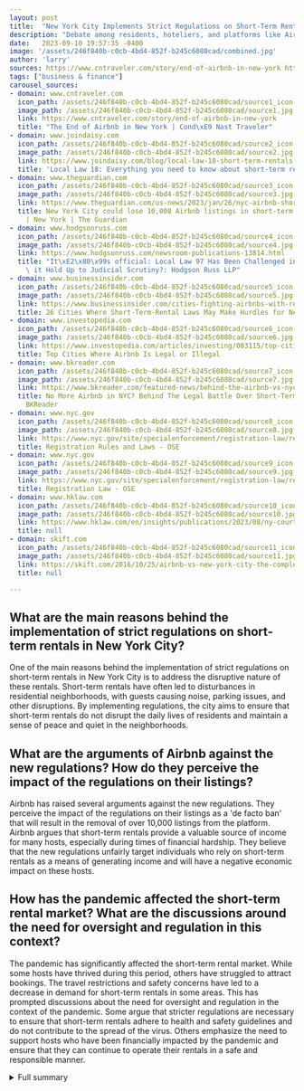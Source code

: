 ```yaml
---
layout: post
title:  "New York City Implements Strict Regulations on Short-Term Rentals"
description: "Debate among residents, hoteliers, and platforms like Airbnb surrounds the recent implementation of strict regulations on short-term rentals in New York City."
date:   2023-09-10 19:57:35 -0400
image: '/assets/246f840b-c0cb-4bd4-852f-b245c6080cad/combined.jpg'
author: 'larry'
sources: https://www.cntraveler.com/story/end-of-airbnb-in-new-york https://www.joindaisy.com/blog/local-law-18-short-term-rentals https://www.nyc.gov/site/specialenforcement/registration-law/registration-rules-and-laws.page https://www.theguardian.com/us-news/2023/jan/26/nyc-airbnb-short-term-rental-new-law https://www.nyc.gov/site/specialenforcement/registration-law/registration.page https://www.hodgsonruss.com/newsroom-publications-13814.html https://www.hklaw.com/en/insights/publications/2023/08/ny-court-short-term-rental-services-must https://www.businessinsider.com/cities-fighting-airbnbs-with-regulations-for-short-term-rentals-2022-5 https://www.investopedia.com/articles/investing/083115/top-cities-where-airbnb-legal-or-illegal.asp https://www.bkreader.com/featured-news/behind-the-airbnb-vs-nyc-legal-battle-over-short-term-rentals-pt1-7196817 https://skift.com/2016/10/25/airbnb-vs-new-york-city-the-complete-battle-up-to-now/
tags: ["business & finance"]
carousel_sources:
- domain: www.cntraveler.com
  icon_path: /assets/246f840b-c0cb-4bd4-852f-b245c6080cad/source1_icon.jpg
  image_path: /assets/246f840b-c0cb-4bd4-852f-b245c6080cad/source1.jpg
  link: https://www.cntraveler.com/story/end-of-airbnb-in-new-york
  title: "The End of Airbnb in New York | Cond\xE9 Nast Traveler"
- domain: www.joindaisy.com
  icon_path: /assets/246f840b-c0cb-4bd4-852f-b245c6080cad/source2_icon.jpg
  image_path: /assets/246f840b-c0cb-4bd4-852f-b245c6080cad/source2.jpg
  link: https://www.joindaisy.com/blog/local-law-18-short-term-rentals
  title: 'Local Law 18: Everything you need to know about short-term rentals'
- domain: www.theguardian.com
  icon_path: /assets/246f840b-c0cb-4bd4-852f-b245c6080cad/source3_icon.jpg
  image_path: /assets/246f840b-c0cb-4bd4-852f-b245c6080cad/source3.jpg
  link: https://www.theguardian.com/us-news/2023/jan/26/nyc-airbnb-short-term-rental-new-law
  title: New York City could lose 10,000 Airbnb listings in short-term rental crackdown
    | New York | The Guardian
- domain: www.hodgsonruss.com
  icon_path: /assets/246f840b-c0cb-4bd4-852f-b245c6080cad/source4_icon.jpg
  image_path: /assets/246f840b-c0cb-4bd4-852f-b245c6080cad/source4.jpg
  link: https://www.hodgsonruss.com/newsroom-publications-13814.html
  title: "It\xE2\x80\x99s official: Local Law 97 Has Been Challenged in Court. Will\
    \ it Hold Up to Judicial Scrutiny?: Hodgson Russ LLP"
- domain: www.businessinsider.com
  icon_path: /assets/246f840b-c0cb-4bd4-852f-b245c6080cad/source5_icon.jpg
  image_path: /assets/246f840b-c0cb-4bd4-852f-b245c6080cad/source5.jpg
  link: https://www.businessinsider.com/cities-fighting-airbnbs-with-regulations-for-short-term-rentals-2022-5
  title: 26 Cities Where Short-Term-Rental Laws May Make Hurdles for New Owners
- domain: www.investopedia.com
  icon_path: /assets/246f840b-c0cb-4bd4-852f-b245c6080cad/source6_icon.jpg
  image_path: /assets/246f840b-c0cb-4bd4-852f-b245c6080cad/source6.jpg
  link: https://www.investopedia.com/articles/investing/083115/top-cities-where-airbnb-legal-or-illegal.asp
  title: Top Cities Where Airbnb Is Legal or Illegal
- domain: www.bkreader.com
  icon_path: /assets/246f840b-c0cb-4bd4-852f-b245c6080cad/source7_icon.jpg
  image_path: /assets/246f840b-c0cb-4bd4-852f-b245c6080cad/source7.jpg
  link: https://www.bkreader.com/featured-news/behind-the-airbnb-vs-nyc-legal-battle-over-short-term-rentals-pt1-7196817
  title: No More Airbnb in NYC? Behind The Legal Battle Over Short-Term Rentals, Pt.1  -
    BKReader
- domain: www.nyc.gov
  icon_path: /assets/246f840b-c0cb-4bd4-852f-b245c6080cad/source8_icon.jpg
  image_path: /assets/246f840b-c0cb-4bd4-852f-b245c6080cad/source8.jpg
  link: https://www.nyc.gov/site/specialenforcement/registration-law/registration-rules-and-laws.page
  title: Registration Rules and Laws - OSE
- domain: www.nyc.gov
  icon_path: /assets/246f840b-c0cb-4bd4-852f-b245c6080cad/source9_icon.jpg
  image_path: /assets/246f840b-c0cb-4bd4-852f-b245c6080cad/source9.jpg
  link: https://www.nyc.gov/site/specialenforcement/registration-law/registration.page
  title: Registration Law - OSE
- domain: www.hklaw.com
  icon_path: /assets/246f840b-c0cb-4bd4-852f-b245c6080cad/source10_icon.jpg
  image_path: /assets/246f840b-c0cb-4bd4-852f-b245c6080cad/source10.jpg
  link: https://www.hklaw.com/en/insights/publications/2023/08/ny-court-short-term-rental-services-must
  title: null
- domain: skift.com
  icon_path: /assets/246f840b-c0cb-4bd4-852f-b245c6080cad/source11_icon.jpg
  image_path: /assets/246f840b-c0cb-4bd4-852f-b245c6080cad/source11.jpg
  link: https://skift.com/2016/10/25/airbnb-vs-new-york-city-the-complete-battle-up-to-now/
  title: null

---
```


## What are the main reasons behind the implementation of strict regulations on short-term rentals in New York City?
One of the main reasons behind the implementation of strict regulations on short-term rentals in New York City is to address the disruptive nature of these rentals. Short-term rentals have often led to disturbances in residential neighborhoods, with guests causing noise, parking issues, and other disruptions. By implementing regulations, the city aims to ensure that short-term rentals do not disrupt the daily lives of residents and maintain a sense of peace and quiet in the neighborhoods.

## What are the arguments of Airbnb against the new regulations? How do they perceive the impact of the regulations on their listings?
Airbnb has raised several arguments against the new regulations. They perceive the impact of the regulations on their listings as a 'de facto ban' that will result in the removal of over 10,000 listings from the platform. Airbnb argues that short-term rentals provide a valuable source of income for many hosts, especially during times of financial hardship. They believe that the new regulations unfairly target individuals who rely on short-term rentals as a means of generating income and will have a negative economic impact on these hosts.

## How has the pandemic affected the short-term rental market? What are the discussions around the need for oversight and regulation in this context?
The pandemic has significantly affected the short-term rental market. While some hosts have thrived during this period, others have struggled to attract bookings. The travel restrictions and safety concerns have led to a decrease in demand for short-term rentals in some areas. This has prompted discussions about the need for oversight and regulation in the context of the pandemic. Some argue that stricter regulations are necessary to ensure that short-term rentals adhere to health and safety guidelines and do not contribute to the spread of the virus. Others emphasize the need to support hosts who have been financially impacted by the pandemic and ensure that they can continue to operate their rentals in a safe and responsible manner.



<details>
  <summary>Full summary</summary>
<p>New York City has recently implemented strict regulations on short-term rentals, creating a heated debate among residents, hoteliers, and platforms like Airbnb. The implementation of Local Law 18, also known as the Short-Term Rental Registration Law, aims to address the disruptive nature of short-term rentals, safety concerns, illegal hotels, rising housing costs, and mass hotel vacancies.</p>
<p>Under the new regulations, all short-term rental hosts must register with the city. Only hosts who live in the place they're renting and are present when someone is staying can qualify. Guests are limited to two people per rental.</p>
<p>The city sees these regulations as necessary to tackle the negative impact of short-term rentals on the housing market and the local community. However, Airbnb sees the new rules as a 'de facto ban' that will remove over 10,000 listings from the platform. The company argues that short-term rentals provide a valuable source of income for many hosts, especially in times of financial hardship.</p>
<p>The debate surrounding short-term rentals is not unique to New York City. Cities around the world have grappled with similar issues. Some argue that the regulations are necessary to ensure safety, protect affordable housing, and maintain a sense of community. Others believe that the restrictions infringe on property owners' rights and stifle innovation and entrepreneurship.</p>
<p>The impact of the pandemic on short-term rentals has further heightened the debate. While some hosts have thrived during this period, others have struggled to attract bookings. This disparity has prompted discussions about the need for oversight and regulation to prevent boom-and-bust cycles.</p>
<p>It remains to be seen how the implementation of Local Law 18 will shape the short-term rental landscape in New York City. The enforcement of the law could lead to a decrease in the number of short-term rentals and a potential increase in demand for traditional hotel accommodations.</p>
<p>As the debate continues, it is crucial to find a balanced approach that supports the local economy, ensures the safety of guests, and addresses the concerns of residents and hoteliers. Collaborative efforts between platforms like Airbnb and city officials may provide a path forward that benefits all parties involved.</p>
</details>
